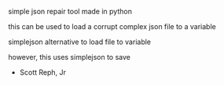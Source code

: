 simple json repair tool made in python

this can be used to load a corrupt complex json file to a variable

simplejson alternative to load file to variable

however, this uses simplejson to save


- Scott Reph, Jr